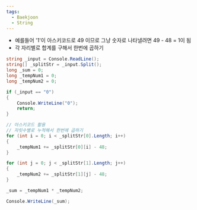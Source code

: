 ```yaml
---
tags:
  - Baekjoon
  - String
---
```

- 예를들어 '1'이 아스키코드로 49 이므로 그냥 숫자로 나타낼려면 49 - 48 = 1이 됨
- 각 자리별로 합계를 구해서 한번에 곱하기
```C#
string _input = Console.ReadLine();
string[] _splitStr = _input.Split();
long _sum = 0;
long _tempNum1 = 0;
long _tempNum2 = 0;

if (_input == "0") 
{
    Console.WriteLine("0");
    return;
}

// 아스키코드 활용
// 자릿수별로 누적해서 한번에 곱하기
for (int i = 0; i < _splitStr[0].Length; i++)
{
    _tempNum1 += _splitStr[0][i] - 48;   
}

for (int j = 0; j < _splitStr[1].Length; j++)
{
    _tempNum2 += _splitStr[1][j] - 48;   
}

_sum = _tempNum1 * _tempNum2;

Console.WriteLine(_sum);
```